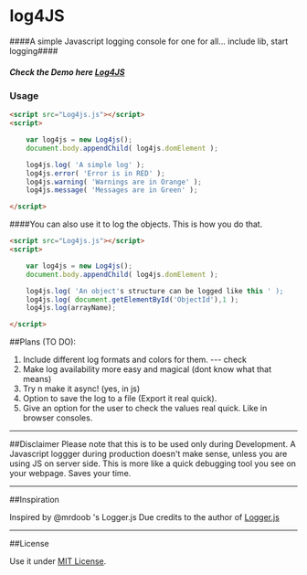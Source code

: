 log4JS
======

####A simple Javascript logging console for one for all... include lib, start logging####
##### Check the Demo here [Log4JS](harshabhat86.github.io/Log4JS/testing.html)
### Usage ###

```html
<script src="Log4js.js"></script>
<script>

	var log4js = new Log4js();
	document.body.appendChild( log4js.domElement );

	log4js.log( 'A simple log' );
    log4js.error( 'Error is in RED' );
    log4js.warning( 'Warnings are in Orange' );
    log4js.message( 'Messages are in Green' );

</script>
```
####You can also use it to log the objects. This is how you do that.
```html
<script src="Log4js.js"></script>
<script>

	var log4js = new Log4js();
	document.body.appendChild( log4js.domElement );

	log4js.log( 'An object's structure can be logged like this ' );
    log4js.log( document.getElementById('ObjectId'),1 );
    log4js.log(arrayName);

</script>
```


##Plans (TO DO):
 1. Include different log formats and colors for them. --- check
 2. Make log availability more easy and magical (dont know what that means)
 3. Try n make it async! (yes, in js)
 4. Option to save the log to a file (Export it real quick).
 5. Give an option for the user to check the values real quick. Like in browser consoles.
 
___
##Disclaimer
Please note that this is to be used only during Development.
A Javascript loggger  during production doesn't make sense, unless you are using JS on server side.
This is more like a quick debugging tool you see on your webpage. Saves your time.
 
___

##Inspiration

Inspired by @mrdoob 's Logger.js
Due credits to the author of [Logger.js](https://github.com/mrdoob/logger.js)

___
 
##License
 
Use it under [MIT License](http://opensource.org/licenses/MIT).
 
